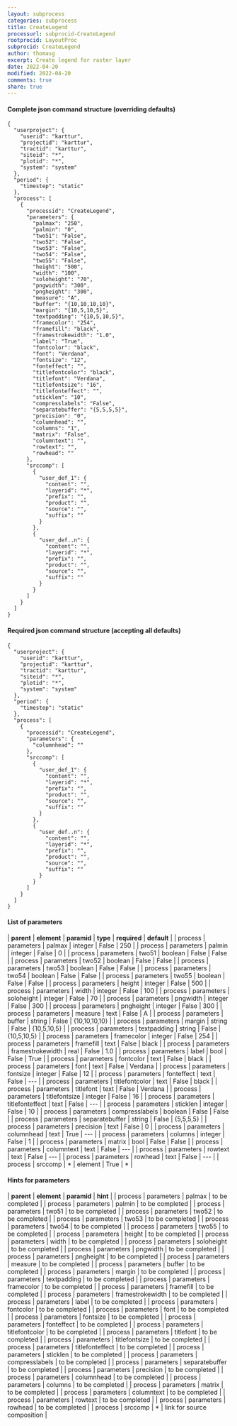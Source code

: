 ```yaml
---
layout: subprocess
categories: subprocess
title: CreateLegend
processurl: subprocid-CreateLegend
rootprocid: LayoutProc
subprocid: CreateLegend
author: thomasg
excerpt: Create legend for raster layer
date: 2022-04-20
modified: 2022-04-20
comments: true
share: true
---
```


#### Complete json command structure (overriding defaults)
```
{
  "userproject": {
    "userid": "karttur",
    "projectid": "karttur",
    "tractid": "karttur",
    "siteid": "*",
    "plotid": "*",
    "system": "system"
  },
  "period": {
    "timestep": "static"
  },
  "process": [
    {
      "processid": "CreateLegend",
      "parameters": {
        "palmax": "250",
        "palmin": "0",
        "two51": "False",
        "two52": "False",
        "two53": "False",
        "two54": "False",
        "two55": "False",
        "height": "500",
        "width": "100",
        "soloheight": "70",
        "pngwidth": "300",
        "pngheight": "300",
        "measure": "A",
        "buffer": "{10,10,10,10}",
        "margin": "{10,5,10,5}",
        "textpadding": "{10,5,10,5}",
        "framecolor": "254",
        "framefill": "black",
        "framestrokewidth": "1.0",
        "label": "True",
        "fontcolor": "black",
        "font": "Verdana",
        "fontsize": "12",
        "fonteffect": "",
        "titlefontcolor": "black",
        "titlefont": "Verdana",
        "titlefontsize": "16",
        "titlefonteffect": "",
        "sticklen": "10",
        "compresslabels": "False",
        "separatebuffer": "{5,5,5,5}",
        "precision": "0",
        "columnhead": "",
        "columns": "1",
        "matrix": "False",
        "columntext": "",
        "rowtext": "",
        "rowhead": ""
      },
      "srccomp": [
        {
          "user_def_1": {
            "content": "",
            "layerid": "*",
            "prefix": "",
            "product": "",
            "source": "",
            "suffix": ""
          }
        },
        {
          "user_def..n": {
            "content": "",
            "layerid": "*",
            "prefix": "",
            "product": "",
            "source": "",
            "suffix": ""
          }
        }
      ]
    }
  ]
}
```
#### Required json command structure (accepting all defaults)
```
{
  "userproject": {
    "userid": "karttur",
    "projectid": "karttur",
    "tractid": "karttur",
    "siteid": "*",
    "plotid": "*",
    "system": "system"
  },
  "period": {
    "timestep": "static"
  },
  "process": [
    {
      "processid": "CreateLegend",
      "parameters": {
        "columnhead": ""
      },
      "srccomp": [
        {
          "user_def_1": {
            "content": "",
            "layerid": "*",
            "prefix": "",
            "product": "",
            "source": "",
            "suffix": ""
          }
        },
        {
          "user_def..n": {
            "content": "",
            "layerid": "*",
            "prefix": "",
            "product": "",
            "source": "",
            "suffix": ""
          }
        }
      ]
    }
  ]
}
```
#### List of parameters

| **parent** | **element** | **paramid** | **type** | **required** | **default** |
| process | parameters | palmax | integer | False | 250 |
| process | parameters | palmin | integer | False | 0 |
| process | parameters | two51 | boolean | False | False |
| process | parameters | two52 | boolean | False | False |
| process | parameters | two53 | boolean | False | False |
| process | parameters | two54 | boolean | False | False |
| process | parameters | two55 | boolean | False | False |
| process | parameters | height | integer | False | 500 |
| process | parameters | width | integer | False | 100 |
| process | parameters | soloheight | integer | False | 70 |
| process | parameters | pngwidth | integer | False | 300 |
| process | parameters | pngheight | integer | False | 300 |
| process | parameters | measure | text | False | A |
| process | parameters | buffer | string | False | {10,10,10,10} |
| process | parameters | margin | string | False | {10,5,10,5} |
| process | parameters | textpadding | string | False | {10,5,10,5} |
| process | parameters | framecolor | integer | False | 254 |
| process | parameters | framefill | text | False | black |
| process | parameters | framestrokewidth | real | False | 1.0 |
| process | parameters | label | bool | False | True |
| process | parameters | fontcolor | text | False | black |
| process | parameters | font | text | False | Verdana |
| process | parameters | fontsize | integer | False | 12 |
| process | parameters | fonteffect | text | False | --- |
| process | parameters | titlefontcolor | text | False | black |
| process | parameters | titlefont | text | False | Verdana |
| process | parameters | titlefontsize | integer | False | 16 |
| process | parameters | titlefonteffect | text | False | --- |
| process | parameters | sticklen | integer | False | 10 |
| process | parameters | compresslabels | boolean | False | False |
| process | parameters | separatebuffer | string | False | {5,5,5,5} |
| process | parameters | precision | text | False | 0 |
| process | parameters | columnhead | text | True | --- |
| process | parameters | columns | integer | False | 1 |
| process | parameters | matrix | bool | False | False |
| process | parameters | columntext | text | False | --- |
| process | parameters | rowtext | text | False | --- |
| process | parameters | rowhead | text | False | --- |
| process | srccomp | * | element | True | * |

#### Hints for parameters

| **parent** | **element** | **paramid** | **hint** |
| process | parameters | palmax | to be completed |
| process | parameters | palmin | to be completed |
| process | parameters | two51 | to be completed |
| process | parameters | two52 | to be completed |
| process | parameters | two53 | to be completed |
| process | parameters | two54 | to be completed |
| process | parameters | two55 | to be completed |
| process | parameters | height | to be completed |
| process | parameters | width | to be completed |
| process | parameters | soloheight | to be completed |
| process | parameters | pngwidth | to be completed |
| process | parameters | pngheight | to be completed |
| process | parameters | measure | to be completed |
| process | parameters | buffer | to be completed |
| process | parameters | margin | to be completed |
| process | parameters | textpadding | to be completed |
| process | parameters | framecolor | to be completed |
| process | parameters | framefill | to be completed |
| process | parameters | framestrokewidth | to be completed |
| process | parameters | label | to be completed |
| process | parameters | fontcolor | to be completed |
| process | parameters | font | to be completed |
| process | parameters | fontsize | to be completed |
| process | parameters | fonteffect | to be completed |
| process | parameters | titlefontcolor | to be completed |
| process | parameters | titlefont | to be completed |
| process | parameters | titlefontsize | to be completed |
| process | parameters | titlefonteffect | to be completed |
| process | parameters | sticklen | to be completed |
| process | parameters | compresslabels | to be completed |
| process | parameters | separatebuffer | to be completed |
| process | parameters | precision | to be completed |
| process | parameters | columnhead | to be completed |
| process | parameters | columns | to be completed |
| process | parameters | matrix | to be completed |
| process | parameters | columntext | to be completed |
| process | parameters | rowtext | to be completed |
| process | parameters | rowhead | to be completed |
| process | srccomp | * | link for source composition |

